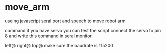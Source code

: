 # move_arm
useing javascript seral port and speech to move robot arm

command
if you have servo you can test the script connect the servo to pin 8 and write this command in seral monitor

left@
right@
top@
make sure the baudrate is 115200
